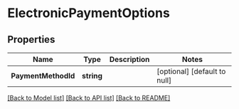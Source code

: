 # ElectronicPaymentOptions

## Properties
Name | Type | Description | Notes
------------ | ------------- | ------------- | -------------
**PaymentMethodId** | **string** |  | [optional] [default to null]

[[Back to Model list]](../README.md#documentation-for-models) [[Back to API list]](../README.md#documentation-for-api-endpoints) [[Back to README]](../README.md)


